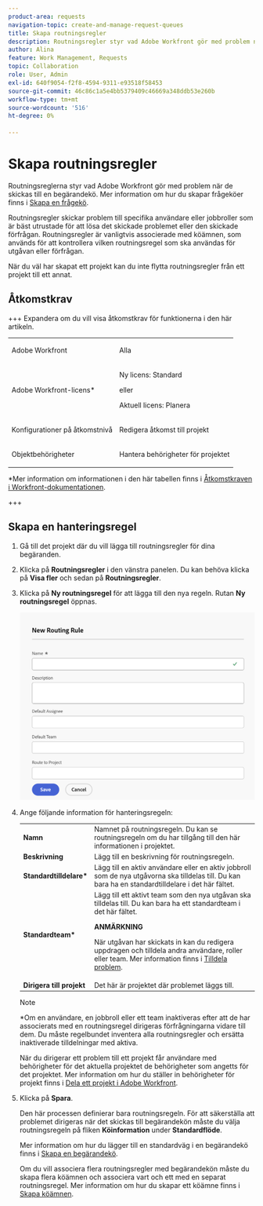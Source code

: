 ```yaml
---
product-area: requests
navigation-topic: create-and-manage-request-queues
title: Skapa routningsregler
description: Routningsregler styr vad Adobe Workfront gör med problem när de skickas till en frågekö.
author: Alina
feature: Work Management, Requests
topic: Collaboration
role: User, Admin
exl-id: 640f9054-f2f8-4594-9311-e93518f58453
source-git-commit: 46c86c1a5e4bb5379409c46669a348ddb53e260b
workflow-type: tm+mt
source-wordcount: '516'
ht-degree: 0%

---
```


# Skapa routningsregler

<!-- Audited: 12/2023 -->

Routningsreglerna styr vad Adobe Workfront gör med problem när de skickas till en begärandekö. Mer information om hur du skapar frågeköer finns i [Skapa en frågekö](../../../manage-work/requests/create-and-manage-request-queues/create-request-queue.md).

Routningsregler skickar problem till specifika användare eller jobbroller som är bäst utrustade för att lösa det skickade problemet eller den skickade förfrågan. Routningsregler är vanligtvis associerade med köämnen, som används för att kontrollera vilken routningsregel som ska användas för utgåvan eller förfrågan.

När du väl har skapat ett projekt kan du inte flytta routningsregler från ett projekt till ett annat.

## Åtkomstkrav

+++ Expandera om du vill visa åtkomstkrav för funktionerna i den här artikeln.

<table style="table-layout:auto"> 
 <col> 
 <col> 
 <tbody> 
  <tr> 
   <td role="rowheader"><p>Adobe Workfront</p></td> 
   <td> <p>Alla </p> </td> 
  </tr> 
  <tr> 
   <td role="rowheader">Adobe Workfront-licens*</td> 
   <td> <p>Ny licens: Standard </p> 
   eller
   <p>Aktuell licens: Planera </p> </td> 
  </tr> 
  <tr> 
   <td role="rowheader">Konfigurationer på åtkomstnivå</td> 
   <td> <p>Redigera åtkomst till projekt</p> </td> 
  </tr> 
  <tr> 
   <td role="rowheader">Objektbehörigheter</td> 
   <td> <p> Hantera behörigheter för projektet</p> </td> 
  </tr> 
 </tbody> 
</table>

*Mer information om informationen i den här tabellen finns i [Åtkomstkraven i Workfront-dokumentationen](/help/quicksilver/administration-and-setup/add-users/access-levels-and-object-permissions/access-level-requirements-in-documentation.md).

+++

## Skapa en hanteringsregel

1. Gå till det projekt där du vill lägga till routningsregler för dina begäranden.
1. Klicka på **Routningsregler** i den vänstra panelen. Du kan behöva klicka på **Visa fler** och sedan på **Routningsregler**.
1. Klicka på **Ny routningsregel** för att lägga till den nya regeln. Rutan **Ny routningsregel** öppnas.

   ![Ny ruta för routningsregel](assets/new-routing-rule-box.png)
1. Ange följande information för hanteringsregeln:

   <table style="table-layout:auto"> 
    <col> 
    <col> 
    <thead> 
     </thead> 
    <tbody> 
     <tr> 
      <td role="rowheader"><strong>Namn</strong> </td> 
      <td>Namnet på routningsregeln. Du kan se routningsregeln om du har tillgång till den här informationen i projektet.</td> 
     </tr> 
     <tr> 
      <td role="rowheader"><strong>Beskrivning</strong> </td> 
      <td>Lägg till en beskrivning för routningsregeln.</td> 
     </tr> 
     <tr> 
      <td role="rowheader"><strong>Standardtilldelare*</strong> </td> 
      <td>Lägg till en aktiv användare eller en aktiv jobbroll som de nya utgåvorna ska tilldelas till. Du kan bara ha en standardtilldelare i det här fältet. </td> 
     </tr> 
     <tr> 
      <td role="rowheader"><strong>Standardteam*</strong> </td> 
      <td>Lägg till ett aktivt team som den nya utgåvan ska tilldelas till. Du kan bara ha ett standardteam i det här fältet.

   <p><b>ANMÄRKNING</b></p>

   När utgåvan har skickats in kan du redigera uppdragen och tilldela andra användare, roller eller team. Mer information finns i <a href="../../../manage-work/issues/manage-issues/assign-issues.md">Tilldela problem</a>.

   </td> 
     </tr> 
     <tr> 
      <td role="rowheader"><strong>Dirigera till projekt</strong> </td> 
      <td>Det här är projektet där problemet läggs till.</td> 
     </tr> 
    </tbody> 
   </table>

   >[!NOTE]
   >
   >*Om en användare, en jobbroll eller ett team inaktiveras efter att de har associerats med en routningsregel dirigeras förfrågningarna vidare till dem. Du måste regelbundet inventera alla routningsregler och ersätta inaktiverade tilldelningar med aktiva.

   När du dirigerar ett problem till ett projekt får användare med behörigheter för det aktuella projektet de behörigheter som angetts för det projektet. Mer information om hur du ställer in behörigheter för projekt finns i [Dela ett projekt i Adobe Workfront](../../../workfront-basics/grant-and-request-access-to-objects/share-a-project.md).

1. Klicka på **Spara**.

   Den här processen definierar bara routningsregeln. För att säkerställa att problemet dirigeras när det skickas till begärandekön måste du välja routningsregeln på fliken **Köinformation** under **Standardflöde**.

   Mer information om hur du lägger till en standardväg i en begärandekö finns i [Skapa en begärandekö](../../../manage-work/requests/create-and-manage-request-queues/create-request-queue.md).

   Om du vill associera flera routningsregler med begärandekön måste du skapa flera köämnen och associera vart och ett med en separat routningsregel. Mer information om hur du skapar ett köämne finns i [Skapa köämnen](../../../manage-work/requests/create-and-manage-request-queues/create-queue-topics.md).
